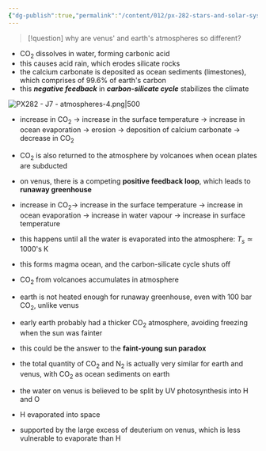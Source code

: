 ```yaml
---
{"dg-publish":true,"permalink":"/content/012/px-282-stars-and-solar-system/term-2-solar-system/j-terrestrial-planets/px-282-j7c-earth-and-venus/","noteIcon":"1","created":"2025-08-27T13:15:22.989+01:00","updated":"2025-02-07T16:45:38.000+00:00"}
---
```


>[!question] why are venus' and earth's atmospheres so different?

- CO$_2$ dissolves in water, forming carbonic acid
- this causes acid rain, which erodes silicate rocks
- the calcium carbonate is deposited as ocean sediments (limestones), which comprises of $99.6\%$ of earth's carbon
- this ***negative feedback*** in ***carbon-silicate cycle*** stabilizes the climate

![PX282 - J7 - atmospheres-4.png|500](/img/user/pics/PX282%20-%20J7%20-%20atmospheres-4.png)

- increase in CO$_2$ $\to$ increase in the surface temperature $\to$ increase in ocean evaporation $\to$ erosion $\to$ deposition of calcium carbonate $\to$ decrease in CO$_2$
- CO$_2$ is also returned to the atmosphere by volcanoes when ocean plates are subducted

- on venus, there is a competing **positive feedback loop**, which leads to **runaway greenhouse**
- increase in CO$_{2}\to$ increase in the surface temperature $\to$ increase in ocean evaporation $\to$ increase in water vapour $\to$ increase in surface temperature
- this happens until all the water is evaporated into the atmosphere: $T_{s} \simeq 1000$'s K
- this forms magma ocean, and the carbon-silicate cycle shuts off
- CO$_2$ from volcanoes accumulates in atmosphere

- earth is not heated enough for runaway greenhouse, even with 100 bar CO$_2$, unlike venus
- early earth probably had a thicker CO$_2$ atmosphere, avoiding freezing when the sun was fainter
- this could be the answer to the **faint-young sun paradox**

- the total quantity of CO$_2$ and N$_2$ is actually very similar for earth and venus, with CO$_2$ as ocean sediments on earth
- the water on venus is believed to be split by UV photosynthesis into H and O
- H evaporated into space
- supported by the large excess of deuterium on venus, which is less vulnerable to evaporate than H
